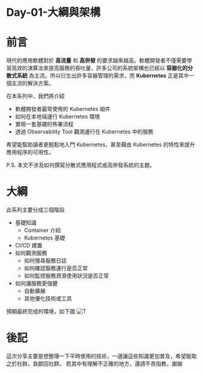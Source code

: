 
# Day-01-大綱與架構

# 前言
現代的應用軟體對於 **高流量** 和 **高併發** 的要求越來越高。軟體開發者不僅需要學習高效的演算法來提高服務的吞吐量，許多公司的系統架構也已經以 **容器化的分散式系統** 為主流。所以衍生出許多容器管理的需求，而 **Kubernetes** 正是其中一個主流的解決方案。

在本系列中，我們將介紹
- 軟體開發者最常使用的 Kubernetes 組件
- 如何在本地端運行 Kubernetes 環境
- 實現一套基礎的佈署流程
- 透過 Observability Tool 觀測運行在 Kubernetes 中的服務
  
希望能幫助讀者更輕鬆地入門 Kubernetes，甚至藉由 Kubernetes 的特性來提升應用程序的可用性。

P.S. 本文不涉及如何撰寫分散式應用程式或高併發系統的主題。

# 大綱
此系列主要分成三個階段
- 基礎知識
  - Container 介紹
  - Kubernetes 基礎
- CI/CD 建置
- 如何觀測服務
  - 如何搜尋服務日誌
  - 如何確認服務運行是否正常
  - 如何監控服務資源使用狀況是否正常
- 如何讓服務更強健
  - 自動擴展
  - 其他優化技術或工具

預期最終完成的環境，如下圖
![T](https://cdn.jsdelivr.net/gh/YihongGao/picx-images-hosting@master/20230913/架構圖.5holmyq61hg0.webp)

# 後記
這次分享主要是想整理一下平時使用的技術，一邊讓這些知識更加普及，希望能取之於社群，貢獻回社群。
若其中有理解不正確的地方，還請不吝指教，謝謝
